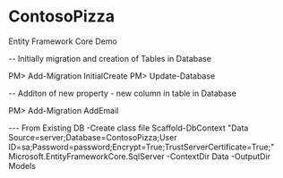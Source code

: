 # ContosoPizza
Entity Framework Core Demo 


-- Initially migration and creation of Tables in Database

PM> Add-Migration InitialCreate
PM> Update-Database

-- Additon of new property - new column in table in Database

PM> Add-Migration AddEmail



--- From Existing DB -Create class file
Scaffold-DbContext "Data Source=server;Database=ContosoPizza;User ID=sa;Password=password;Encrypt=True;TrustServerCertificate=True;" Microsoft.EntityFrameworkCore.SqlServer -ContextDir Data -OutputDir Models
